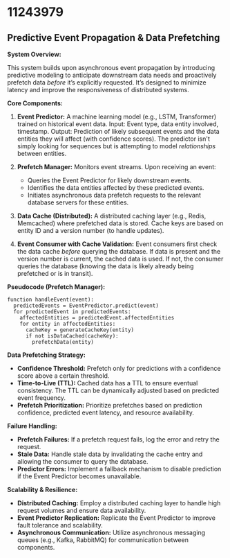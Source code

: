 # 11243979

## Predictive Event Propagation & Data Prefetching

**System Overview:**

This system builds upon asynchronous event propagation by introducing predictive modeling to anticipate downstream data needs and proactively prefetch data *before* it’s explicitly requested. It’s designed to minimize latency and improve the responsiveness of distributed systems.

**Core Components:**

1.  **Event Predictor:** A machine learning model (e.g., LSTM, Transformer) trained on historical event data. Input: Event type, data entity involved, timestamp. Output: Prediction of likely subsequent events and the data entities they will affect (with confidence scores).  The predictor isn't simply looking for sequences but is attempting to model *relationships* between entities.

2.  **Prefetch Manager:** Monitors event streams. Upon receiving an event:
    *   Queries the Event Predictor for likely downstream events.
    *   Identifies the data entities affected by these predicted events.
    *   Initiates asynchronous data prefetch requests to the relevant database servers for these entities.

3.  **Data Cache (Distributed):** A distributed caching layer (e.g., Redis, Memcached) where prefetched data is stored.  Cache keys are based on entity ID and a version number (to handle updates).

4.  **Event Consumer with Cache Validation:** Event consumers first check the data cache *before* querying the database. If data is present and the version number is current, the cached data is used. If not, the consumer queries the database (knowing the data is likely already being prefetched or is in transit).

**Pseudocode (Prefetch Manager):**

```pseudocode
function handleEvent(event):
  predictedEvents = EventPredictor.predict(event)
  for predictedEvent in predictedEvents:
    affectedEntities = predictedEvent.affectedEntities
    for entity in affectedEntities:
      cacheKey = generateCacheKey(entity)
      if not isDataCached(cacheKey):
        prefetchData(entity)
```

**Data Prefetching Strategy:**

*   **Confidence Threshold:**  Prefetch only for predictions with a confidence score above a certain threshold.
*   **Time-to-Live (TTL):**  Cached data has a TTL to ensure eventual consistency. The TTL can be dynamically adjusted based on predicted event frequency.
*   **Prefetch Prioritization:**  Prioritize prefetches based on prediction confidence, predicted event latency, and resource availability.

**Failure Handling:**

*   **Prefetch Failures:** If a prefetch request fails, log the error and retry the request.
*   **Stale Data:**  Handle stale data by invalidating the cache entry and allowing the consumer to query the database.
*   **Predictor Errors:** Implement a fallback mechanism to disable prediction if the Event Predictor becomes unavailable.

**Scalability & Resilience:**

*   **Distributed Caching:** Employ a distributed caching layer to handle high request volumes and ensure data availability.
*   **Event Predictor Replication:** Replicate the Event Predictor to improve fault tolerance and scalability.
*   **Asynchronous Communication:** Utilize asynchronous messaging queues (e.g., Kafka, RabbitMQ) for communication between components.